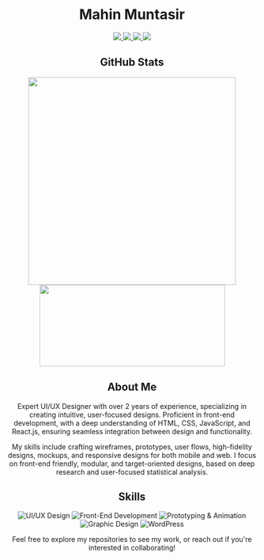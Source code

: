 <h1 align="center">Mahin Muntasir</h1>

<p align="center">
  <a href="mailto:bettercallmahin@gmail.com">
    <img src="https://img.shields.io/badge/-Mail%20Me-c14438?style=flat&logo=Gmail&logoColor=white" />
  </a>
  <a href="https://www.linkedin.com/in/bettercallmahin">
    <img src="https://img.shields.io/badge/-LinkedIn-0072b1?style=flat&logo=Linkedin&logoColor=white" />
  </a>
  <a href="https://www.dribbble.com/bettercallmahin">
    <img src="https://img.shields.io/badge/-Dribbble-EA4C89?style=flat&logo=dribbble&logoColor=white" />
  </a>
  <a href="https://www.behance.net/bettercallmahin">
    <img src="https://img.shields.io/badge/-Behance-0057FF?style=flat&logo=behance&logoColor=white" />
  </a>
</p>



<h2 align="center">GitHub Stats</h2>

<p align="center">
  <a href="https://github.com/anuraghazra/github-readme-stats">
    <img align="center" src="https://github-readme-stats.vercel.app/api?username=bettercallmahin&theme=onedark&count_private=true&show_icons=true" width="420px" />
  </a>
  <a href="https://github.com/anuraghazra/github-readme-stats">
    <img align="center" src="https://github-readme-stats.vercel.app/api/top-langs/?username=bettercallmahin&layout=compact&count_private=true&theme=onedark&show_icons=true" height="165px" width="375px" />
  </a>
</p>



<h2 align="center">About Me</h2>

<p align="center">
  Expert UI/UX Designer with over 2 years of experience, specializing in creating intuitive, user-focused designs. Proficient in front-end development, with a deep understanding of HTML, CSS, JavaScript, and React.js, ensuring seamless integration between design and functionality.
</p>

<p align="center">
  My skills include crafting wireframes, prototypes, user flows, high-fidelity designs, mockups, and responsive designs for both mobile and web. I focus on front-end friendly, modular, and target-oriented designs, based on deep research and user-focused statistical analysis.
</p>



<h2 align="center">Skills</h2>

<p align="center">
  <img src="https://img.shields.io/badge/UI/UX%20Design-%F0%9F%93%85-blue" alt="UI/UX Design" />
  <img src="https://img.shields.io/badge/Front--End%20Development-%F0%9F%92%BB-blue" alt="Front-End Development" />
  <img src="https://img.shields.io/badge/Prototyping%20&%20Animation-%F0%9F%94%A5-blue" alt="Prototyping & Animation" />
  <img src="https://img.shields.io/badge/Graphic%20Design-%F0%9F%93%B7-blue" alt="Graphic Design" />
  <img src="https://img.shields.io/badge/WordPress-%F0%9F%94%B8-blue" alt="WordPress" />
</p>


<p align="center">Feel free to explore my repositories to see my work, or reach out if you're interested in collaborating!</p>



